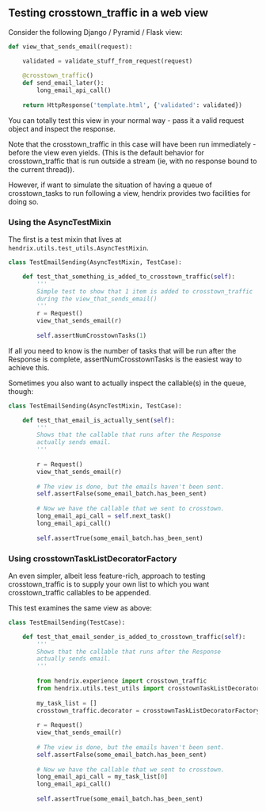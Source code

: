 ## Testing crosstown_traffic in a web view

Consider the following Django / Pyramid / Flask view:

```python
def view_that_sends_email(request):

    validated = validate_stuff_from_request(request)
    
    @crosstown_traffic()
    def send_email_later():
        long_email_api_call()
    
    return HttpResponse('template.html', {'validated': validated})
```

You can totally test this view in your normal way - pass it a valid request object and inspect the response.

Note that the crosstown_traffic in this case will have been run immediately - before the view even yields.  (This is the default behavior for crosstown_traffic that is run outside a stream (ie, with no response bound to the current thread)).

However, if want to simulate the situation of having a queue of crosstown_tasks to run following a view, hendrix provides two facilities for doing so.

### Using the AsyncTestMixin

The first is a test mixin that lives at `hendrix.utils.test_utils.AsyncTestMixin`.

```python
class TestEmailSending(AsyncTestMixin, TestCase):

    def test_that_something_is_added_to_crosstown_traffic(self):
        '''
        Simple test to show that 1 item is added to crosstown_traffic
        during the view_that_sends_email()
        '''
        r = Request()
        view_that_sends_email(r)
        
        self.assertNumCrosstownTasks(1)
```

If all you need to know is the number of tasks that will be run after the Response is complete, assertNumCrosstownTasks is the easiest way to achieve this.  

Sometimes you also want to actually inspect the callable(s) in the queue, though:

```python
class TestEmailSending(AsyncTestMixin, TestCase):

    def test_that_email_is_actually_sent(self):
        '''
        Shows that the callable that runs after the Response
        actually sends email.
        '''
    
        r = Request()
        view_that_sends_email(r)
        
        # The view is done, but the emails haven't been sent.
        self.assertFalse(some_email_batch.has_been_sent)
        
        # Now we have the callable that we sent to crosstown.
        long_email_api_call = self.next_task()   
        long_email_api_call()
        
        self.assertTrue(some_email_batch.has_been_sent)
```

### Using crosstownTaskListDecoratorFactory

An even simpler, albeit less feature-rich, approach to testing crosstown_traffic is to supply your own list to which you want crosstown_traffic callables to be appended.

This test examines the same view as above:

```python
class TestEmailSending(TestCase):

    def test_that_email_sender_is_added_to_crosstown_traffic(self):
        '''
        Shows that the callable that runs after the Response
        actually sends email.
        '''
        
        from hendrix.experience import crosstown_traffic
        from hendrix.utils.test_utils import crosstownTaskListDecoratorFactory
        
        my_task_list = []
        crosstown_traffic.decorator = crosstownTaskListDecoratorFactory(my_task_list)
    
        r = Request()
        view_that_sends_email(r)
        
        # The view is done, but the emails haven't been sent.
        self.assertFalse(some_email_batch.has_been_sent)
        
        # Now we have the callable that we sent to crosstown.
        long_email_api_call = my_task_list[0]
        long_email_api_call()
        
        self.assertTrue(some_email_batch.has_been_sent)
```


